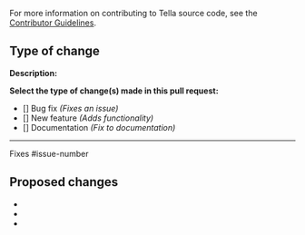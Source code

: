 For more information on contributing to Tella source code, see the [Contributor Guidelines](contributing/contributor_guide.md).

## Type of change

**Description:**


**Select the type of change(s) made in this pull request:**
- [] Bug fix *(Fixes an issue)*
- [] New feature *(Adds functionality)*
- [] Documentation *(Fix to documentation)*

----------------------------------------------------------------------------------------

Fixes #issue-number


## Proposed changes 
<!-- Describe the changes the PR makes. -->

*
*
*